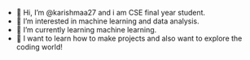 - 👋 Hi, I’m @karishmaa27 and i am CSE final year student.
- 👀 I’m interested in machine learning and data analysis.
- 🌱 I’m currently learning machine learning.
- 💞️ I want to learn how to make projects and also want to explore the coding world!

<!---
karishmaa27/karishmaa27 is a ✨ special ✨ repository because its `README.md` (this file) appears on your GitHub profile.
You can click the Preview link to take a look at your changes.
--->
